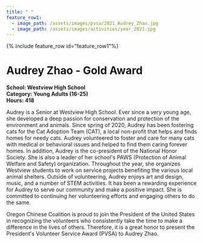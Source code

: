 ```yaml
---
title: " "
feature_row1:
  - image_path: /assets/images/pvsa/2021_Audrey_Zhao.jpg
  - image_path: /assets/images/activities/year_2021.jpg
---
```


{% include feature_row id="feature_row1"%}

# Audrey Zhao - Gold Award

**School: Westview High School**  
**Category: Young Adults (16-25)**  
**Hours: 418**  

Audrey is a Senior at Westview High School. Ever since a very young age, she developed a deep passion for conservation and protection of the environment and animals. Since spring of 2020, Audrey has been fostering cats for the Cat Adoption Team (CAT), a local non-profit that helps and finds homes for needy cats. Audrey volunteered to foster and care for many cats with medical or behavioral issues and helped to find them caring forever homes. In addition, Audrey is the co-president of the National Honor Society.  She is also a leader of her school's PAWS (Protection of Animal Welfare and Safety) organization. Throughout the year, she organizes Westview students to work on service projects benefiting the various local animal shelters. Outside of volunteering, Audrey enjoys art and design, music, and a number of STEM activities. It has been a rewarding experience for Audrey to serve our community and make a positive impact. She is committed to continuing her volunteering efforts and engaging others to do the same.

Oregon Chinese Coalition is proud to join the President of the United States in recognizing the volunteers who consistently take the time to make a difference in the lives of others. Therefore, it is a great honor to present the President's Volunteer Service Award (PVSA) to Audrey Zhao.

